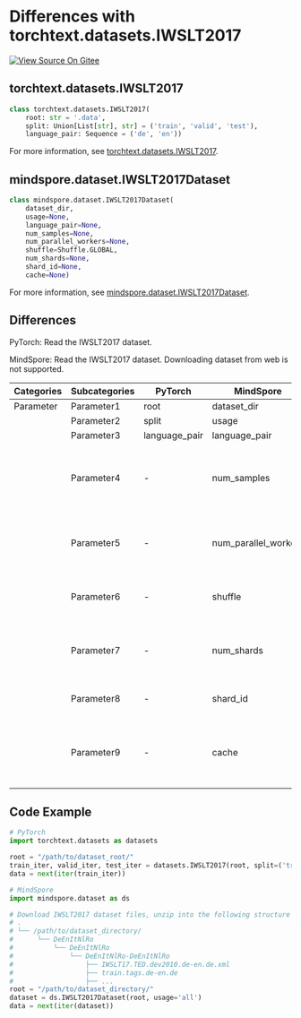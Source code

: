 # Differences with torchtext.datasets.IWSLT2017

[![View Source On Gitee](https://mindspore-website.obs.cn-north-4.myhuaweicloud.com/website-images/r2.3.1/resource/_static/logo_source_en.svg)](https://gitee.com/mindspore/docs/blob/r2.3.1/docs/mindspore/source_en/note/api_mapping/pytorch_diff/IWSLT2017.md)

## torchtext.datasets.IWSLT2017

```python
class torchtext.datasets.IWSLT2017(
    root: str = '.data',
    split: Union[List[str], str] = ('train', 'valid', 'test'),
    language_pair: Sequence = ('de', 'en'))
```

For more information, see [torchtext.datasets.IWSLT2017](https://pytorch.org/text/0.9.0/datasets.html#iwslt2017).

## mindspore.dataset.IWSLT2017Dataset

```python
class mindspore.dataset.IWSLT2017Dataset(
    dataset_dir,
    usage=None,
    language_pair=None,
    num_samples=None,
    num_parallel_workers=None,
    shuffle=Shuffle.GLOBAL,
    num_shards=None,
    shard_id=None,
    cache=None)
```

For more information, see [mindspore.dataset.IWSLT2017Dataset](https://mindspore.cn/docs/en/r2.3.1/api_python/dataset/mindspore.dataset.IWSLT2017Dataset.html#mindspore.dataset.IWSLT2017Dataset).

## Differences

PyTorch: Read the IWSLT2017 dataset.

MindSpore: Read the IWSLT2017 dataset. Downloading dataset from web is not supported.

| Categories | Subcategories |PyTorch | MindSpore | Difference |
| --- | ---   | ---   | ---        |---  |
|Parameter | Parameter1 | root    | dataset_dir    | - |
|     | Parameter2 | split      | usage    |- |
|     | Parameter3 | language_pair      | language_pair    |- |
|     | Parameter4 | -    | num_samples | The number of images to be included in the dataset |
|     | Parameter5 | -    | num_parallel_workers | Number of worker threads to read the data |
|     | Parameter6 | -    | shuffle  | Whether to perform shuffle on the dataset |
|     | Parameter7 | -    | num_shards | Number of shards that the dataset will be divided into |
|     | Parameter8 | -    | shard_id | The shard ID within num_shards |
|     | Parameter9 | -    | cache | Use tensor caching service to speed up dataset processing |

## Code Example

```python
# PyTorch
import torchtext.datasets as datasets

root = "/path/to/dataset_root/"
train_iter, valid_iter, test_iter = datasets.IWSLT2017(root, split=('train', 'valid', 'test'))
data = next(iter(train_iter))

# MindSpore
import mindspore.dataset as ds

# Download IWSLT2017 dataset files, unzip into the following structure
# .
# └── /path/to/dataset_directory/
#      └── DeEnItNlRo
#          └── DeEnItNlRo
#              └── DeEnItNlRo-DeEnItNlRo
#                  ├── IWSLT17.TED.dev2010.de-en.de.xml
#                  ├── train.tags.de-en.de
#                  ├── ...
root = "/path/to/dataset_directory/"
dataset = ds.IWSLT2017Dataset(root, usage='all')
data = next(iter(dataset))
```
